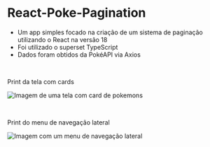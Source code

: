 # React-Poke-Pagination
* Um app simples focado na criação de um sistema de paginação utilizando o React na versão 18 
* Foi utilizado o superset TypeScript
* Dados foram obtidos da PokéAPI via Axios

<br>
<p>Print da tela com cards</p>

![Imagem de uma tela com card de pokemons](https://github.com/NikisGabriel/React-Poke-Pagination/blob/main/public/printPagination1.png)

<br>
<p>Print do menu de navegação lateral</p>

![Imagem com um menu de navegação lateral](https://github.com/NikisGabriel/React-Poke-Pagination/blob/main/public/PrintPagination2.png)
